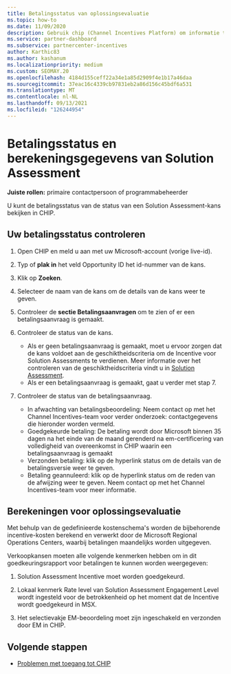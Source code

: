 ```yaml
---
title: Betalingsstatus van oplossingsevaluatie
ms.topic: how-to
ms.date: 11/09/2020
description: Gebruik chip (Channel Incentives Platform) om informatie te vinden over solution assessment-mogelijkheden, hun berekeningen en hun betalingsstatus.
ms.service: partner-dashboard
ms.subservice: partnercenter-incentives
author: Karthic83
ms.author: kashanum
ms.localizationpriority: medium
ms.custom: SEOMAY.20
ms.openlocfilehash: 4184d155ceff22a34e1a85d2909f4e1b17a46daa
ms.sourcegitcommit: 37eac16c4339cb97831eb2a86d156c45bdf6a531
ms.translationtype: MT
ms.contentlocale: nl-NL
ms.lasthandoff: 09/13/2021
ms.locfileid: "126244954"
---
```

# <a name="solution-assessment-payment-status-and-calculation-info"></a>Betalingsstatus en berekeningsgegevens van Solution Assessment

**Juiste rollen:** primaire contactpersoon of programmabeheerder

U kunt de betalingsstatus van de status van een Solution Assessment-kans bekijken in CHIP.

## <a name="how-to-review-your-payment-status"></a>Uw betalingsstatus controleren

1. Open CHIP en meld u aan met uw Microsoft-account (vorige live-id).
2. Typ of **plak in** het veld Opportunity ID het id-nummer van de kans.
3. Klik op **Zoeken**.
4. Selecteer de naam van de kans om de details van de kans weer te geven.
5. Controleer de **sectie Betalingsaanvragen** om te zien of er een betalingsaanvraag is gemaakt.
6. Controleer de status van de kans.

    - Als er geen betalingsaanvraag is gemaakt, moet u ervoor zorgen dat de kans voldoet aan de geschiktheidscriteria om de Incentive voor Solution Assessments te verdienen. Meer informatie over het controleren van de geschiktheidscriteria vindt u in [Solution Assessment](chip-solution-assessment.md).
    - Als er een betalingsaanvraag is gemaakt, gaat u verder met stap 7.
7. Controleer de status van de betalingsaanvraag.

    - In afwachting van betalingsbeoordeling: Neem contact op met het Channel Incentives-team voor verder onderzoek: contactgegevens die hieronder worden vermeld.
    - Goedgekeurde betaling: De betaling wordt door Microsoft binnen 35 dagen na het einde van de maand gerenderd na em-certificering van volledigheid van overeenkomst in CHIP waarin een betalingsaanvraag is gemaakt
    -  Verzonden betaling: klik op de hyperlink status om de details van de betalingsversie weer te geven.
    - Betaling geannuleerd: klik op de hyperlink status om de reden van de afwijzing weer te geven. Neem contact op met het Channel Incentives-team voor meer informatie.

## <a name="calculations-for-solutions-assessment"></a>Berekeningen voor oplossingsevaluatie

Met behulp van de gedefinieerde kostenschema's worden de bijbehorende incentive-kosten berekend en verwerkt door de Microsoft Regional Operations Centers, waarbij betalingen maandelijks worden uitgegeven.

Verkoopkansen moeten alle volgende kenmerken hebben om in dit goedkeuringsrapport voor betalingen te kunnen worden weergegeven:

1. Solution Assessment Incentive moet worden goedgekeurd.

1. Lokaal kenmerk Rate level van Solution Assessment Engagement Level wordt ingesteld voor de betrokkenheid op het moment dat de Incentive wordt goedgekeurd in MSX.
 
1. Het selectievakje EM-beoordeling moet zijn ingeschakeld en verzonden door EM in CHIP.

## <a name="next-steps"></a>Volgende stappen

- [Problemen met toegang tot CHIP](chip-access-trouble.md) 
